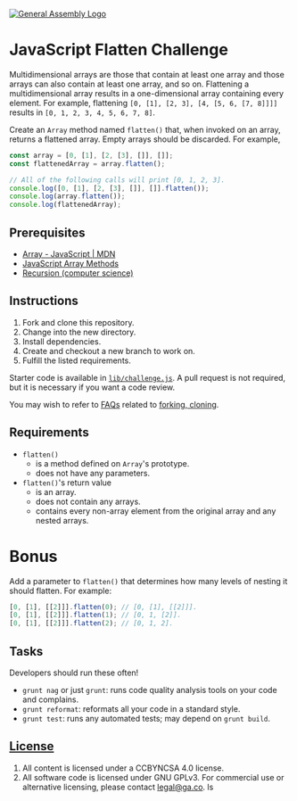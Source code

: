 [![General Assembly Logo](https://camo.githubusercontent.com/1a91b05b8f4d44b5bbfb83abac2b0996d8e26c92/687474703a2f2f692e696d6775722e636f6d2f6b6538555354712e706e67)](https://generalassemb.ly/education/web-development-immersive)

# JavaScript Flatten Challenge

Multidimensional arrays are those that contain at least one array and those
arrays can also contain at least one array, and so on. Flattening a
multidimensional array results in a one-dimensional array containing every
element. For example, flattening `[0, [1], [2, 3], [4, [5, 6, [7, 8]]]]` results
in `[0, 1, 2, 3, 4, 5, 6, 7, 8]`.

Create an `Array` method named `flatten()` that, when invoked on an array,
returns a flattened array. Empty arrays should be discarded. For example,

```javascript
const array = [0, [1], [2, [3], []], []];
const flattenedArray = array.flatten();

// All of the following calls will print [0, 1, 2, 3].
console.log([0, [1], [2, [3], []], []].flatten());
console.log(array.flatten());
console.log(flattenedArray);
```

## Prerequisites

-   [Array - JavaScript | MDN](https://developer.mozilla.org/en-US/docs/Web/JavaScript/Reference/Global_Objects/Array)
-   [JavaScript Array Methods](https://github.com/ga-wdi-boston/js-array-methods)
-   [Recursion (computer science)](https://en.wikipedia.org/wiki/Recursion_%28computer_science%29)

## Instructions

1.  Fork and clone this repository.
1.  Change into the new directory.
1.  Install dependencies.
1.  Create and checkout a new branch to work on.
1.  Fulfill the listed requirements.

Starter code is available in [`lib/challenge.js`](lib/challenge.js). A pull
request is not required, but it is necessary if you want a code review.

You may wish to refer to [FAQs](https://github.com/ga-wdi-boston/meta/wiki/)
related to [forking,
cloning](https://github.com/ga-wdi-boston/meta/wiki/ForkAndClone).

## Requirements

*   `flatten()`
    *   is a method defined on `Array`'s prototype.
    *   does not have any parameters.
*   `flatten()`'s return value
    *   is an array.
    *   does not contain any arrays.
    *   contains every non-array element from the original array and any nested
        arrays.

# Bonus

Add a parameter to `flatten()` that determines how many levels of nesting it
should flatten.  For example:
```javascript
[0, [1], [[2]]].flatten(0); // [0, [1], [[2]]].
[0, [1], [[2]]].flatten(1); // [0, 1, [2]].
[0, [1], [[2]]].flatten(2); // [0, 1, 2].
```

## Tasks

Developers should run these often!

-   `grunt nag` or just `grunt`: runs code quality analysis tools on your code
    and complains.
-   `grunt reformat`: reformats all your code in a standard style.
-   `grunt test`: runs any automated tests; may depend on `grunt build`.

## [License](LICENSE)

1.  All content is licensed under a CC­BY­NC­SA 4.0 license.
1.  All software code is licensed under GNU GPLv3. For commercial use or
    alternative licensing, please contact legal@ga.co.
ls
